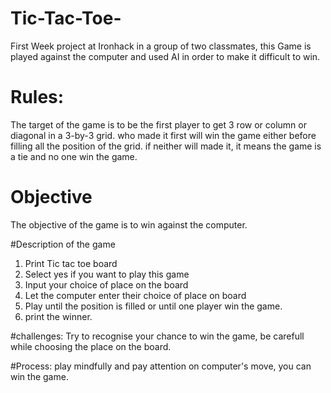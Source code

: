 # Tic-Tac-Toe-
First Week project at Ironhack in a group of two classmates, this Game is played against the computer and used AI in order to make it difficult to win.

# Rules:
The target of the game is to be the first player to get 3 row or column or diagonal in a 3-by-3 grid. who made it first will win the game either before filling all the position of the grid. if neither will made it, it means the game is a tie and no one win the game.

# Objective 
The objective of the game is to win against the computer.

#Description of the game 
1. Print Tic tac toe board
2. Select yes if you want to play this game
3. Input your choice of place on the board
4. Let the computer enter their choice of place on board
5. Play until the position is filled or until one player win the game.
6. print the winner.

#challenges:
Try to recognise your chance to win the game, be carefull while choosing the place on the board.

#Process:
play mindfully and pay attention on computer's move, you can win the game.



